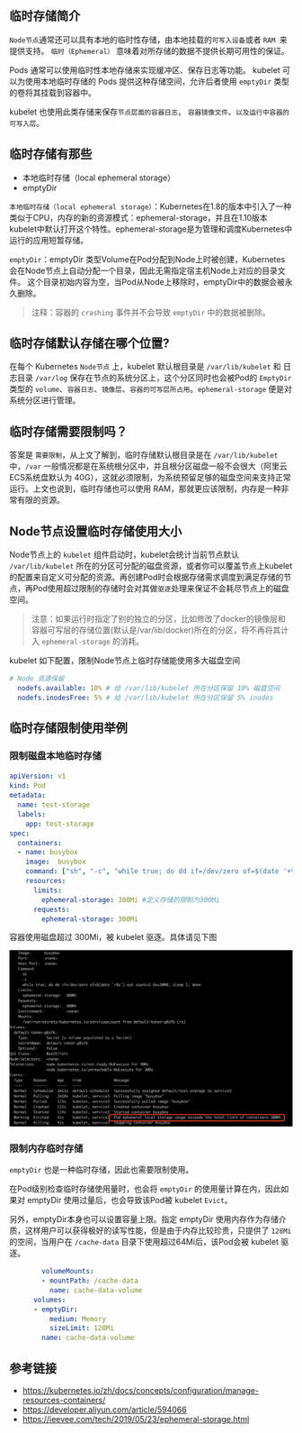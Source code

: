 ## 临时存储简介

`Node节点`通常还可以具有本地的临时性存储，由本地挂载的`可写入设备`或者 `RAM `来提供支持。 `临时（Ephemeral）` 意味着对所存储的数据不提供长期可用性的保证。

Pods 通常可以使用临时性本地存储来实现缓冲区、保存日志等功能。 kubelet 可以为使用本地临时存储的 Pods 提供这种存储空间，允许后者使用 `emptyDir` 类型的卷将其挂载到容器中。

kubelet 也使用此类存储来保存`节点层面的容器日志`， `容器镜像文件`、`以及运行中容器的可写入层`。

## 临时存储有那些

- 本地临时存储（local ephemeral storage）
- emptyDir

`本地临时存储（local ephemeral storage）`：Kubernetes在1.8的版本中引入了一种类似于CPU，内存的新的资源模式：ephemeral-storage，并且在1.10版本kubelet中默认打开这个特性。ephemeral-storage是为管理和调度Kubernetes中运行的应用短暂存储。

`emptyDir`：emptyDir 类型Volume在Pod分配到Node上时被创建，Kubernetes会在Node节点上自动分配一个目录，因此无需指定宿主机Node上对应的目录文件。 这个目录初始内容为空，当Pod从Node上移除时，emptyDir中的数据会被永久删除。

> 注释：容器的 `crashing` 事件并不会导致 `emptyDir` 中的数据被删除。

## 临时存储默认存储在哪个位置?

在每个 Kubernetes `Node节点` 上，kubelet 默认根目录是 `/var/lib/kubelet` 和 日志目录 `/var/log` 保存在节点的系统分区上，这个分区同时也会被Pod的 `EmptyDir` 类型的 `volume`、`容器日志`、`镜像层`、`容器的可写层所占用`。`ephemeral-storage` 便是对系统分区进行管理。

## 临时存储需要限制吗？

答案是 `需要限制`，从上文了解到，临时存储默认根目录是在 `/var/lib/kubelet` 中，`/var` 一般情况都是在系统根分区中，并且根分区磁盘一般不会很大（阿里云ECS系统盘默认为 40G），这就必须限制，为系统预留足够的磁盘空间来支持正常运行。上文也说到，临时存储也可以使用 RAM，那就更应该限制，内存是一种非常有限的资源。

## Node节点设置临时存储使用大小

Node节点上的 `kubelet` 组件启动时，kubelet会统计当前节点默认 `/var/lib/kubelet` 所在的分区可分配的磁盘资源，或者你可以覆盖节点上kubelet的配置来自定义可分配的资源。再创建Pod时会根据存储需求调度到满足存储的节点，再Pod使用超过限制的存储时会对其做`驱逐`处理来保证不会耗尽节点上的磁盘空间。

> 注意：如果运行时指定了别的独立的分区，比如修改了docker的镜像层和容器可写层的存储位置(默认是/var/lib/docker)所在的分区，将不再将其计入 `ephemeral-storage` 的消耗。

kubelet 如下配置，限制Node节点上临时存储能使用多大磁盘空间

```yaml
# Node 资源保留
  nodefs.available: 10% # 给 /var/lib/kubelet 所在分区保留 10% 磁盘空间
  nodefs.inodesFree: 5% # 给 /var/lib/kubelet 所在分区保留 5% inodes
```

## 临时存储限制使用举例

### 限制磁盘本地临时存储

```yaml
apiVersion: v1
kind: Pod
metadata:
  name: test-storage
  labels:
    app: test-storage
spec:
  containers:
  - name: busybox
    image:  busybox
    command: ["sh", "-c", "while true; do dd if=/dev/zero of=$(date '+%s').out count=1 bs=30MB; sleep 1; done"] # 使用dd命令持续往容器写数据
    resources:
      limits:
        ephemeral-storage: 300Mi #定义存储的限制为300Mi
      requests:
        ephemeral-storage: 300Mi
```

容器使用磁盘超过 300Mi，被 kubelet 驱逐。具体请见下图

![](../img/ephemeral-storage-1.png)

### 限制内存临时存储

`emptyDir` 也是一种临时存储，因此也需要限制使用。

在Pod级别检查临时存储使用量时，也会将 `emptyDir` 的使用量计算在内，因此如果对 emptyDir 使用过量后，也会导致该Pod被 kubelet `Evict`。

另外，emptyDir本身也可以设置容量上限。指定 emptyDir 使用内存作为存储介质，这样用户可以获得极好的读写性能，但是由于内存比较珍贵，只提供了 `128Mi` 的空间，当用户在 `/cache-data` 目录下使用超过64Mi后，该Pod会被 kubelet 驱逐。

```yaml
        volumeMounts:
        - mountPath: /cache-data
          name: cache-data-volume
      volumes:
      - emptyDir:
          medium: Memory
          sizeLimit: 128Mi
        name: cache-data-volume
```

## 参考链接

- https://kubernetes.io/zh/docs/concepts/configuration/manage-resources-containers/
- https://developer.aliyun.com/article/594066
- https://ieevee.com/tech/2019/05/23/ephemeral-storage.html